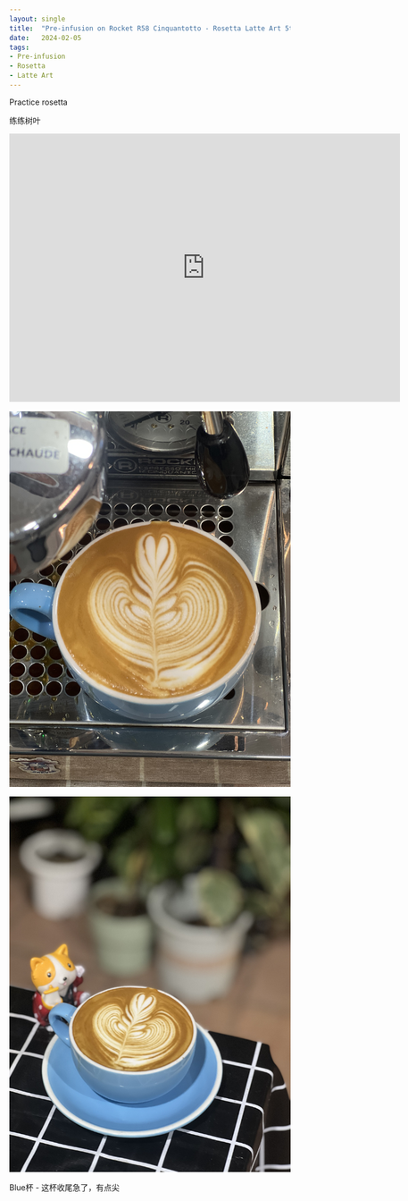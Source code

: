```yaml
---
layout: single
title:  "Pre-infusion on Rocket R58 Cinquantotto - Rosetta Latte Art 5th Feb"
date:   2024-02-05
tags:
- Pre-infusion
- Rosetta
- Latte Art
---
```



Practice rosetta

练练树叶


<div class="embed-container">
  <iframe
      src="https://www.youtube.com/embed/utIHdOthG2s"
      width="700"
      height="480"
      frameborder="0"
      allowfullscreen="true">
  </iframe>
</div>



![](/assets/img/2024/02/05/IMG_3136.jpg)

![](/assets/img/2024/02/05/IMG_3140.jpg)


Blue杯 - 这杯收尾急了，有点尖
